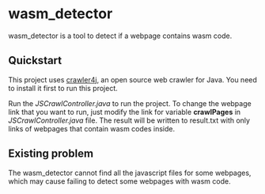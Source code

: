# wasm_detector

wasm_detector is a tool to detect if a webpage contains wasm code. 

## Quickstart

This project uses [crawler4j](https://github.com/yasserg/crawler4j), an open source web crawler for Java. You need to install
it first to run this project. 

Run the _JSCrawlController.java_ to run the project. To change the webpage link that you want to run, just modify the link for variable **crawlPages** 
in _JSCrawlController.java_ file. The result will be written to result.txt with only links of webpages that contain wasm codes inside.

## Existing problem
The wasm_detector cannot find all the javascript files for some webpages, which may cause failing to detect some webpages with wasm code.

